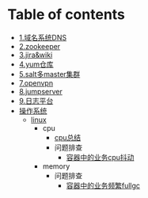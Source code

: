 # Table of contents

* [1.域名系统DNS](README.md)
* [2.zookeeper](2.zookeeper/README.md)
* [3.jira\&wiki](3.jira\&wiki/README.md)
* [4.yum仓库](4.yum仓库/README.md)
* [5.salt多master集群](5.salt多master集群/README.md)
* [7.openvpn](7.openvpn/README.md)
* [8.jumpserver](8.jumpserver/README.md)
* [9.日志平台](9.日志平台/README.md)
* [操作系统](cao-zuo-xi-tong/README.md)
  * [linux](cao-zuo-xi-tong/linux/README.md)
    * cpu
      * [cpu总结](操作系统/linux/cpu/cpu总结.md)
      * 问题排查
        * [容器中的业务cpu抖动](操作系统/linux/cpu/问题排查/容器中的业务cpu抖动.md)
    * memory
      * 问题排查
        * [容器中的业务频繁fullgc](操作系统/linux/memory/问题排查/容器中的业务频繁fullgc.md)
